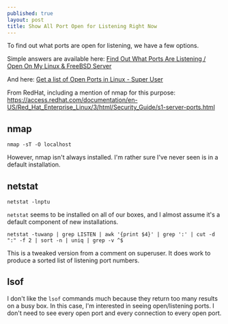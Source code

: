 ```yaml
---
published: true
layout: post
title: Show All Port Open for Listening Right Now
---
```


To find out what ports are open for listening, we have a few options.

Simple answers are available here: [Find Out What Ports Are Listening / Open On My Linux & FreeBSD Server](http://www.cyberciti.biz/faq/how-do-i-find-out-what-ports-are-listeningopen-on-my-linuxfreebsd-server/)

And here: [Get a list of Open Ports in Linux - Super User](http://superuser.com/questions/529830/get-a-list-of-open-ports-in-linux)

From RedHat, including a mention of nmap for this purpose: https://access.redhat.com/documentation/en-US/Red_Hat_Enterprise_Linux/3/html/Security_Guide/s1-server-ports.html


## nmap

```
nmap -sT -O localhost
```

However, nmap isn't always installed. I'm rather sure I've never seen is in a default installation.


## netstat

```
netstat -lnptu
```

`netstat` seems to be installed on all of our boxes, and I almost assume it's a default component of new installations.

```
netstat -tuwanp | grep LISTEN | awk '{print $4}' | grep ':' | cut -d ":" -f 2 | sort -n | uniq | grep -v ^$
```

This is a tweaked version from a comment on superuser. It does work to produce a sorted list of listening port numbers.


## lsof

I don't like the `lsof` commands much because they return too many results on a busy box. In this case, I'm interested in seeing open/listening ports. I don't need to see every open port and every connection to every open port.





